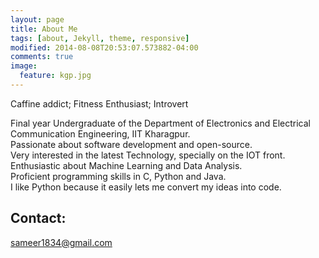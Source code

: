 ```yaml
---
layout: page
title: About Me
tags: [about, Jekyll, theme, responsive]
modified: 2014-08-08T20:53:07.573882-04:00
comments: true
image:
  feature: kgp.jpg
---
```


Caffine addict; Fitness Enthusiast; Introvert

Final year Undergraduate of the Department of Electronics and Electrical Communication Engineering, IIT Kharagpur.<br>
Passionate about software development and open-source.<br>
Very interested in the latest Technology, specially on the IOT front.<br>
Enthusiastic about Machine Learning and Data Analysis.<br>
Proficient programming skills in C, Python and Java.<br>
I like Python because it easily lets me convert my ideas into code.

## Contact:
[sameer1834@gmail.com](mailto:sameer1834@gmail.com)